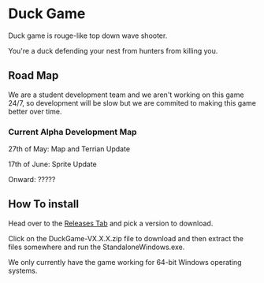 # Duck Game
Duck game is rouge-like top down wave shooter.

You're a duck defending your nest from hunters from killing you. 

## Road Map
We are a student development team and we aren't working on this game 24/7, so development will be slow but we are commited to making this game better over time. 

### Current Alpha Development Map

27th of May: Map and Terrian Update

17th of June: Sprite Update

Onward: ?????

## How To install 
Head over to the [Releases Tab](https://github.com/BIT-Studio-4/Duck-Game/releases) and pick a version to download. 

Click on the DuckGame-VX.X.X.zip file to download and then extract the files somewhere and run the StandaloneWindows.exe.

We only currently have the game working for 64-bit Windows operating systems.
